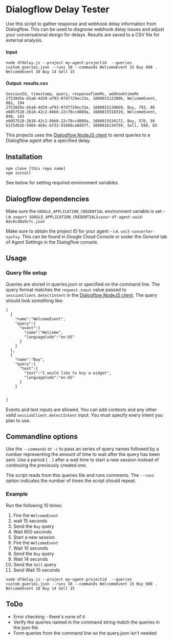 # Dialogflow Delay Tester

Use this script to gather response and webhook delay information from Dialogflow.
This can be used to diagnose webhook delay issues and adjust your conversational design for delays. 
Results are saved to a CSV file for external analysis.

#### Input
`node dfdelay.js --project my-agent-projectid  --queries custom_queries.json --runs 10 --commands WelcomeEvent 15 Buy 600 . WelcomeEvent 10 Buy 14 Sell 15`

#### Output: results.csv
```$xslt
SessionId, timestamp, query, responseTimeMs, webhooktimeMs
2f538d5e-b5a8-4d29-af93-07d7729ec31e, 1600815123806, WelcomeEvent, 861, 194
2f538d5e-b5a8-4d29-af93-07d7729ec31e, 1600815139669, Buy, 793, 88
e6057528-2b18-42c2-8bb8-22c78ccd889a, 1600815518319, WelcomeEvent, 848, 143
e6057528-2b18-42c2-8bb8-22c78ccd889a, 1600815534172, Buy, 570, 50
b125db2b-5484-4b9c-bf32-91688ca0dd7f, 1600816134759, Sell, 580, 63
```

This projects uses the [Dialogflow NodeJS client](https://github.com/googleapis/nodejs-dialogflow) to 
send queries to a Dialogflow agent after a specified delay. 

## Installation
```
npm clone [this repo name]
npm install
```
See below for setting required environment variables.

## Dialogflow dependencies

Make sure the `GOOGLE_APPLICATION_CREDENTIAL` environment variable is set - i.e.
`export GOOGLE_APPLICATION_CREDENTIALS=your-df-agent-uuid-8dc0cd8a9c7c.json`

Make sure to obtain the project ID for your agent - i.e. `unit-converter-nyofsy`. This can be found in Google Cloud Console or 
under the *General* tab of Agent Settings in the Dialogflow console.

## Usage

### Query file setup
Queries are stored in queries.json or specified on the command line. The query format matches the `request.input` 
value passed to `sessionClient.detectIntent` in the [Dialogflow NodeJS client](https://github.com/googleapis/nodejs-dialogflow). 
The query should look something like:
```$xslt
[
  {
    "name":"WelcomeEvent",
    "query":{
      "event":{
        "name":"Welcome",
        "languageCode":"en-US"
      }
    }
  },
  {
    "name":"Buy",
    "query":{
      "text":{
        "text":"I would like to buy a widget",
        "languageCode":"en-US"
      }
    }
  
    
]
```
Events and text inputs are allowed. You can add contexts and any other valid `sessionClient.detectIntent` input. 
You must specify every intent you plan to use. 

## Commandline options

Use the `--commands` or `-c` to pass an series of query names followed by a number representing the amount of time 
to wait after the query has been sent. Use a period ( `.` ) after a wait time to start a new session instead of continuing the 
previously created one.

The script reads from this queries file and runs comments. 
The `--runs` option indicates the number of times the script should repeat.


### Example

Run the following 10 times:
1. Fire the `WelcomeEvent`
2. wait 15 seconds
3. Send the `Buy` query 
4. Wait 600 seconds
5. Start a new session
6. Fire the `WelcomeEvent`
7. Wait 10 seconds
7. Send the `Buy` query
8. Wait 14 seconds
9. Send the `Sell` query
19. Send Wait 15 seconds


`node dfdelay.js --project my-agent-projectid  --queries custom_queries.json --runs 10 --commands WelcomeEvent 15 Buy 600 . WelcomeEvent 10 Buy 14 Sell 15`



## ToDo
- Error checking - there's none of it
- Verify the queries named in the command string match the queries in the json file
- Form queries from the command line so the query.json isn't needed
